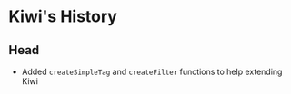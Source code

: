 # Kiwi's History

## Head

* Added `createSimpleTag` and `createFilter` functions to help extending Kiwi